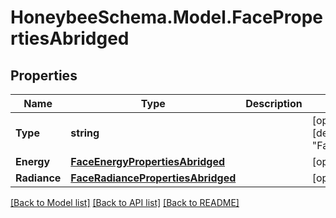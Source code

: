 
# HoneybeeSchema.Model.FacePropertiesAbridged

## Properties

Name | Type | Description | Notes
------------ | ------------- | ------------- | -------------
**Type** | **string** |  | [optional] [readonly] [default to "FacePropertiesAbridged"]
**Energy** | [**FaceEnergyPropertiesAbridged**](FaceEnergyPropertiesAbridged.md) |  | [optional] 
**Radiance** | [**FaceRadiancePropertiesAbridged**](FaceRadiancePropertiesAbridged.md) |  | [optional] 

[[Back to Model list]](../README.md#documentation-for-models)
[[Back to API list]](../README.md#documentation-for-api-endpoints)
[[Back to README]](../README.md)

